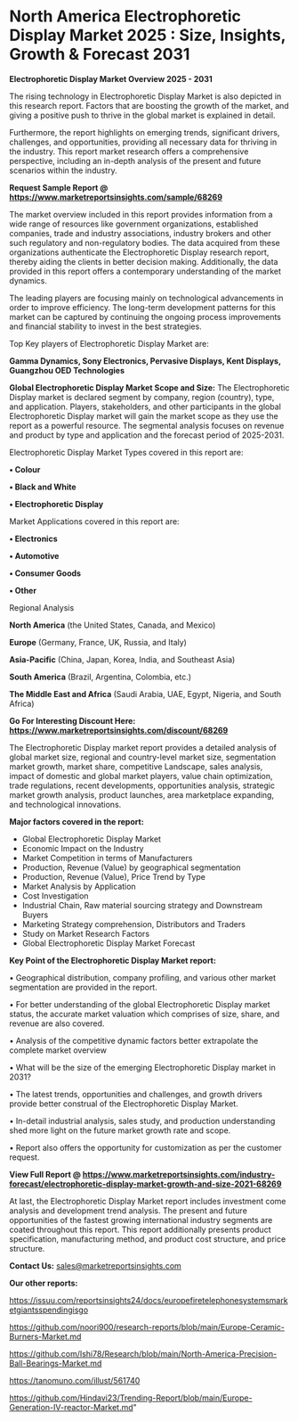 # North America Electrophoretic Display Market 2025 : Size, Insights, Growth & Forecast 2031

<Strong> Electrophoretic Display Market Overview 2025 - 2031</strong>

The rising technology in Electrophoretic Display Market is also depicted in this research report. Factors that are boosting the growth of the market, and giving a positive push to thrive in the global market is explained in detail.

Furthermore, the report highlights on emerging trends, significant drivers, challenges, and opportunities, providing all necessary data for thriving in the industry. This report market research offers a comprehensive perspective, including an in-depth analysis of the present and future scenarios within the industry.

<strong>Request Sample Report @ <a href=https://www.marketreportsinsights.com/sample/68269>https://www.marketreportsinsights.com/sample/68269</a></strong>

The market overview included in this report provides information from a wide range of resources like government organizations, established companies, trade and industry associations, industry brokers and other such regulatory and non-regulatory bodies. The data acquired from these organizations authenticate the Electrophoretic Display research report, thereby aiding the clients in better decision making. Additionally, the data provided in this report offers a contemporary understanding of the market dynamics.

The leading players are focusing mainly on technological advancements in order to improve efficiency. The long-term development patterns for this market can be captured by continuing the ongoing process improvements and financial stability to invest in the best strategies.

Top Key players of Electrophoretic Display Market are:

<strong>Gamma Dynamics, Sony Electronics, Pervasive Displays, Kent Displays, Guangzhou OED Technologies</strong>

<strong><b>Global Electrophoretic Display Market Scope and Size:</b></strong>
The Electrophoretic Display market is declared segment by company, region (country), type, and application. Players, stakeholders, and other participants in the global Electrophoretic Display market will gain the market scope as they use the report as a powerful resource. The segmental analysis focuses on revenue and product by type and application and the forecast period of 2025-2031.

Electrophoretic Display Market Types covered in this report are:

<strong>• Colour

• Black and White

• Electrophoretic Display</strong>

Market Applications covered in this report are:

<strong>• Electronics

• Automotive

• Consumer Goods

• Other</strong> 

Regional Analysis

<strong>North America</strong> (the United States, Canada, and Mexico)

<strong>Europe</strong> (Germany, France, UK, Russia, and Italy)

<strong>Asia-Pacific</strong> (China, Japan, Korea, India, and Southeast Asia)

<strong>South America</strong> (Brazil, Argentina, Colombia, etc.)

<strong>The Middle East and Africa</strong> (Saudi Arabia, UAE, Egypt, Nigeria, and South Africa)

<strong>Go For Interesting Discount Here: <a href=https://www.marketreportsinsights.com/discount/68269>https://www.marketreportsinsights.com/discount/68269</a></strong>

The Electrophoretic Display market report provides a detailed analysis of global market size, regional and country-level market size, segmentation market growth, market share, competitive Landscape, sales analysis, impact of domestic and global market players, value chain optimization, trade regulations, recent developments, opportunities analysis, strategic market growth analysis, product launches, area marketplace expanding, and technological innovations.

<strong><b>Major factors covered in the report:</b></strong>
<ul>
  <li>Global Electrophoretic Display Market </li>
  <li>Economic Impact on the Industry</li>
  <li>Market Competition in terms of Manufacturers</li>
  <li>Production, Revenue (Value) by geographical segmentation</li>
  <li>Production, Revenue (Value), Price Trend by Type</li>
  <li>Market Analysis by Application</li>
  <li>Cost Investigation</li>
  <li>Industrial Chain, Raw material sourcing strategy and Downstream Buyers</li>
  <li>Marketing Strategy comprehension, Distributors and Traders</li>
  <li>Study on Market Research Factors</li>
  <li>Global Electrophoretic Display Market Forecast</li>
</ul>

<strong><b>Key Point of the Electrophoretic Display Market report:</b></strong>

• Geographical distribution, company profiling, and various other market segmentation are provided in the report.

• For better understanding of the global Electrophoretic Display market status, the accurate market valuation which comprises of size, share, and revenue are also covered.

• Analysis of the competitive dynamic factors better extrapolate the complete market overview

• What will be the size of the emerging Electrophoretic Display market in 2031?

• The latest trends, opportunities and challenges, and growth drivers provide better construal of the Electrophoretic Display Market.

• In-detail industrial analysis, sales study, and production understanding shed more light on the future market growth rate and scope.

• Report also offers the opportunity for customization as per the customer request.

<strong><b>View Full Report @ <a href=https://www.marketreportsinsights.com/industry-forecast/electrophoretic-display-market-growth-and-size-2021-68269>https://www.marketreportsinsights.com/industry-forecast/electrophoretic-display-market-growth-and-size-2021-68269</a></b></strong>


At last, the Electrophoretic Display Market report includes investment come analysis and development trend analysis. The present and future opportunities of the fastest growing international industry segments are coated throughout this report. This report additionally presents product specification, manufacturing method, and product cost structure, and price structure.

<strong>Contact Us:</strong>
sales@marketreportsinsights.com

<strong>Our other reports:</strong>

<a href=https://issuu.com/reportsinsights24/docs/europefiretelephonesystemsmarketgiantsspendingisgo>https://issuu.com/reportsinsights24/docs/europefiretelephonesystemsmarketgiantsspendingisgo</a>

<a href=https://github.com/noori900/research-reports/blob/main/Europe-Ceramic-Burners-Market.md>https://github.com/noori900/research-reports/blob/main/Europe-Ceramic-Burners-Market.md</a>

<a href=https://github.com/Ishi78/Research/blob/main/North-America-Precision-Ball-Bearings-Market.md>https://github.com/Ishi78/Research/blob/main/North-America-Precision-Ball-Bearings-Market.md</a>

<a href=https://tanomuno.com/illust/561740>https://tanomuno.com/illust/561740</a>

<a href=https://github.com/Hindavi23/Trending-Report/blob/main/Europe-Generation-IV-reactor-Market.md>https://github.com/Hindavi23/Trending-Report/blob/main/Europe-Generation-IV-reactor-Market.md</a>"
